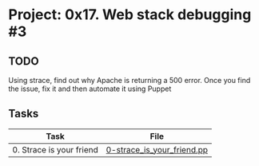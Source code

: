 # Project: 0x17. Web stack debugging #3

## TODO
Using strace, find out why Apache is returning a 500 error. Once you find the issue, fix it and then automate it using Puppet

## Tasks

| Task | File |
| ---- | ---- |
| 0. Strace is your friend | [0-strace_is_your_friend.pp](./0-strace_is_your_friend.pp) |